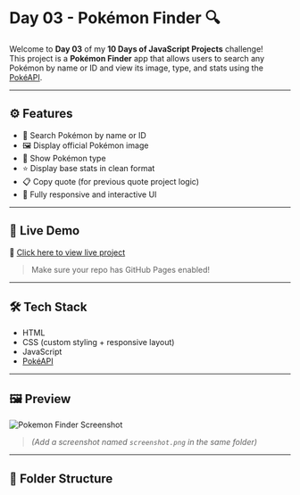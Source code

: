 # Day 03 - Pokémon Finder 🔍

Welcome to **Day 03** of my **10 Days of JavaScript Projects** challenge!  
This project is a **Pokémon Finder** app that allows users to search any Pokémon by name or ID and view its image, type, and stats using the [PokéAPI](https://pokeapi.co/).

---

## ⚙️ Features

- 🔎 Search Pokémon by name or ID
- 🖼️ Display official Pokémon image
- 🧬 Show Pokémon type
- ⭐ Display base stats in clean format
- 📋 Copy quote (for previous quote project logic)
- 🔁 Fully responsive and interactive UI

---

## 🚀 Live Demo

🔗 [Click here to view live project](https://900Dipesh.github.io/10-days-of-javascript-projects/Day03-Pokemon-Finder/)

> Make sure your repo has GitHub Pages enabled!

---

## 🛠️ Tech Stack

- HTML
- CSS (custom styling + responsive layout)
- JavaScript
- [PokéAPI](https://pokeapi.co/)

---

## 🖼️ Preview

![Pokemon Finder Screenshot](screenshot.png)

> *(Add a screenshot named `screenshot.png` in the same folder)*

---

## 📂 Folder Structure

